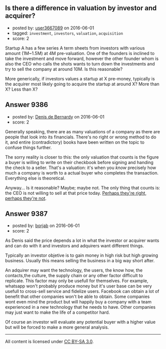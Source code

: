 ## Is there a difference in valuation by investor and acquirer?

- posted by: [user3667089](https://stackexchange.com/users/4510966/user3667089) on 2016-06-01
- tagged: `investment`, `investors`, `valuation`, `acquisition`
- score: 2

Startup A has a few series A term sheets from investors with various amount (1M~1.5M) at 4M pre-valuation. One of the founders is inclined to take the investment and move forward, however the other founder whom is also the CEO who calls the shots wants to turn down the investments and try to sell the company at around 10M. Is this reasonable?

More generically, if investors values a startup at X pre-money, typically is the acquirer most likely going to acquire the startup at around X? More than X? Less than X?


## Answer 9386

- posted by: [Denis de Bernardy](https://stackexchange.com/users/182468/denis-de-bernardy) on 2016-06-01
- score: 2

Generally speaking, there are as many valuations of a company as there are people that look into its financials. There's no right or wrong method to do it, and entire (contradictory) books have been written on the topic to confuse things further.

The sorry reality is closer to this: the only valuation that counts is the figure a buyer is willing to write on their checkbook before signing and handing the check to a seller. That's a valuation: it's when you _know_ precisely how much a company is worth to a actual buyer who completes the transaction. Everything else is theoretical.

Anyway... Is it reasonable? Maybe; maybe not. The only thing that counts is: the CEO is not willing to sell at that price today. [Perhaps they're right, perhaps they're not](https://www.quora.com/Why-did-Jerry-Yang-pass-on-the-Microsoft-offer).


## Answer 9387

- posted by: [borjab](https://stackexchange.com/users/8897/borjab) on 2016-06-01
- score: 2

As Denis said the price depends a lot in what the investor or acquirer wants and can do with it and investors and adquirers want different things. 

Typically an investor objetive is to gain money in high risk but high growing business. Usually this means selling the business in a big way short after.  

An adquirer may want the technology, the users, the know how, the contacts,the culture, the supply chain or any other factor difficult to replicate. This factor may only be usefull for themselves. For example, whatsapp won't probably produce money but it's user base can be very usefull to cross-sell service and fidelize users.  Facebook can obtain a lot of benefit that other companies won't be able to obtain. Some companies wont even mind the product but will happily buy a company with a team experienced in a new technology that he needs to have. Other companies may just want to make the life of a competitor hard. 

Of course an investor will evaluate any potential buyer with a higher value but will be forced to make a more general analysis. 



---

All content is licensed under [CC BY-SA 3.0](https://creativecommons.org/licenses/by-sa/3.0/).
